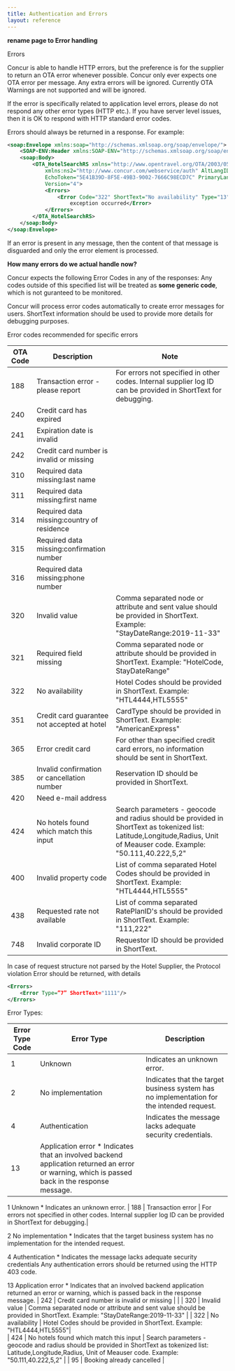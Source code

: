 ```yaml
---
title: Authentication and Errors
layout: reference
---
```


**rename page to Error handling**


Errors



Concur is able to handle HTTP errors, but the preference is for the supplier to return an OTA error whenever possible.  Concur only ever expects one OTA error per message.  Any extra errors will be ignored. 
Currently OTA Warnings are not supported and will be ignored. 

If the error is specifically related to application level errors, please do not respond any other error types (HTTP etc.). If you have server level issues, then it is OK to respond with HTTP standard error codes.

Errors should always be returned in a response. For example:

```xml
<soap:Envelope xmlns:soap="http://schemas.xmlsoap.org/soap/envelope/">
	<SOAP-ENV:Header xmlns:SOAP-ENV="http://schemas.xmlsoap.org/soap/envelope/" />
	<soap:Body>
		<OTA_HotelSearchRS xmlns="http://www.opentravel.org/OTA/2003/05"
			xmlns:ns2="http://www.concur.com/webservice/auth" AltLangID="en"
			EchoToken="5E41B39D-8F5E-49B3-9002-7666C98ECD7C" PrimaryLangID="en"
			Version="4">
			<Errors>
				<Error Code="322" ShortText="No availability" Type="13">Unexpected
					exception occurred</Error>
			</Errors>
		</OTA_HotelSearchRS>
	</soap:Body>
</soap:Envelope>
```

If an error is present in any message, then the content of that message is disguarded and only the error element is processed. 

**How many errors do we actual handle now?**

Concur expects the following Error Codes in any of the responses: Any codes outside of this specified list will be treated as **some generic code**, which is not guranteed to be monitored. 


Concur will process error codes automatically to create error messages for users.
ShortText information should be used to provide more details for debugging purposes.

Error codes recommended for specific errors

|  OTA Code |	Description | Note |
|----------|----------------|-----------------------|
| 188 |	Transaction error - please report | For errors not specified in other codes. Internal supplier log ID can be provided in ShortText for debugging.|
| 240 |	Credit card has expired | |
| 241 |	Expiration date is invalid | |
| 242 | Credit card number is invalid or missing | |
| 310 |	Required data missing:last name | |
| 311 |	Required data missing:first name | |
| 314 |	Required data missing:country of residence | |
| 315 |	Required data missing:confirmation number | |
| 316 |	Required data missing:phone number | |
| 320 | Invalid value | Comma separated node or attribute and sent value should be provided in ShortText. Example: "StayDateRange:2019-11-33" |  
| 321 | Required field missing | Comma separated node or attribute  should be provided in ShortText. Example: "HotelCode, StayDateRange" |  
| 322 | No availability | Hotel Codes should be provided in ShortText. Example: "HTL4444,HTL5555"|  
| 351 |	Credit card guarantee not accepted at hotel |  CardType should be provided in ShortText. Example: "AmericanExpress" |
| 365 |	Error credit card | For other than specified credit card errors, no information should be sent in ShortText. |
| 385 |	Invalid confirmation or cancellation number | Reservation ID should be provided in ShortText. |
| 420 |	Need e-mail address | |
| 424 |	No hotels found which match this input |Search parameters - geocode and radius should be provided in ShortText as tokenized list: Latitude,Longitude,Radius, Unit of Meauser code. Example: "50.111,40.222,5,2" |
| 400 | Invalid property code | List of comma separated Hotel Codes should be provided in ShortText. Example: "HTL4444,HTL5555" |
| 438 |	Requested rate not available | List of comma separated RatePlanID's should be provided in ShortText. Example: "111,222"  |
| 748 | Invalid corporate ID | Requestor ID should be provided in ShortText. |

In case of request structure not parsed by the Hotel Supplier, the Protocol violation Error should be returned, with details 

```xml
<Errors>
    <Error Type=”7” ShortText="1111"/>
</Errors>
```

Error Types:

| Error Type Code | Error Type | Description |
|----------|----------------|-----------------------|
| 1	| Unknown	|	Indicates an unknown error. |
| 2	| No implementation	| Indicates that the target business system has no implementation for the intended request. | 
| 4	| Authentication | Indicates the message lacks adequate security credentials. |
| 13 |	Application error						*			Indicates that an involved backend application returned an error or warning, which is passed back in the response message.



1	Unknown	*								Indicates an unknown error.
| 188 |	Transaction error | For errors not specified in other codes. Internal supplier log ID can be provided in ShortText for debugging.|


2	No implementation	*								Indicates that the target business system has no implementation for the intended request.


4	Authentication	*								Indicates the message lacks adequate security credentials
Any authentication errors should be returned using the HTTP 403 code.


13	Application error						*			Indicates that an involved backend application returned an error or warning, which is passed back in the response message.
| 242 | Credit card number is invalid or missing | |
| 320 | Invalid value | Comma separated node or attribute and sent value should be provided in ShortText. Example: "StayDateRange:2019-11-33" |
| 322 | No availability | Hotel Codes should be provided in ShortText. Example: "HTL4444,HTL5555"|  
| 424 |	No hotels found which match this input | Search parameters - geocode and radius should be provided in ShortText as tokenized list: Latitude,Longitude,Radius, Unit of Meauser code. Example: "50.111,40.222,5,2" |
| 95 | Booking already cancelled | 


